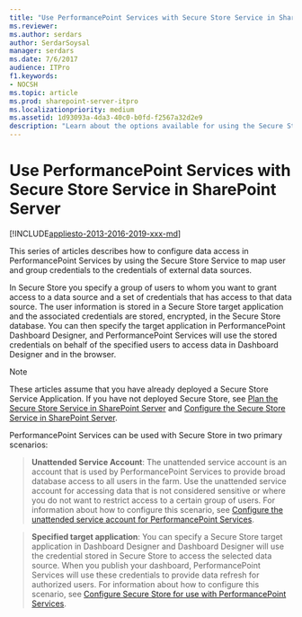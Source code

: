 ```yaml
---
title: "Use PerformancePoint Services with Secure Store Service in SharePoint Server"
ms.reviewer: 
ms.author: serdars
author: SerdarSoysal
manager: serdars
ms.date: 7/6/2017
audience: ITPro
f1.keywords:
- NOCSH
ms.topic: article
ms.prod: sharepoint-server-itpro
ms.localizationpriority: medium
ms.assetid: 1d93093a-4da3-40c0-b0fd-f2567a32d2e9
description: "Learn about the options available for using the Secure Store Service with PerformancePoint Services to connect to and refresh data from external data sources."
---
```


# Use PerformancePoint Services with Secure Store Service in SharePoint Server

[!INCLUDE[appliesto-2013-2016-2019-xxx-md](../includes/appliesto-2013-2016-2019-xxx-md.md)]
  
This series of articles describes how to configure data access in PerformancePoint Services by using the Secure Store Service to map user and group credentials to the credentials of external data sources.
  
In Secure Store you specify a group of users to whom you want to grant access to a data source and a set of credentials that has access to that data source. The user information is stored in a Secure Store target application and the associated credentials are stored, encrypted, in the Secure Store database. You can then specify the target application in PerformancePoint Dashboard Designer, and PerformancePoint Services will use the stored credentials on behalf of the specified users to access data in Dashboard Designer and in the browser. 
  
> [!NOTE]
> These articles assume that you have already deployed a Secure Store Service Application. If you have not deployed Secure Store, see [Plan the Secure Store Service in SharePoint Server](/previous-versions/office/sharepoint-server-2010/ee806889(v=office.14)) and [Configure the Secure Store Service in SharePoint Server](configure-the-secure-store-service.md). 
  
PerformancePoint Services can be used with Secure Store in two primary scenarios:
  
> **Unattended Service Account**: The unattended service account is an account that is used by PerformancePoint Services to provide broad database access to all users in the farm. Use the unattended service account for accessing data that is not considered sensitive or where you do not want to restrict access to a certain group of users. For information about how to configure this scenario, see [Configure the unattended service account for PerformancePoint Services](configure-the-unattended-service-account-for-performancepoint-services.md).
    
> **Specified target application**: You can specify a Secure Store target application in Dashboard Designer and Dashboard Designer will use the credential stored in Secure Store to access the selected data source. When you publish your dashboard, PerformancePoint Services will use these credentials to provide data refresh for authorized users. For information about how to configure this scenario, see [Configure Secure Store for use with PerformancePoint Services](configure-secure-store-for-use-with-performancepoint-services.md).
    


